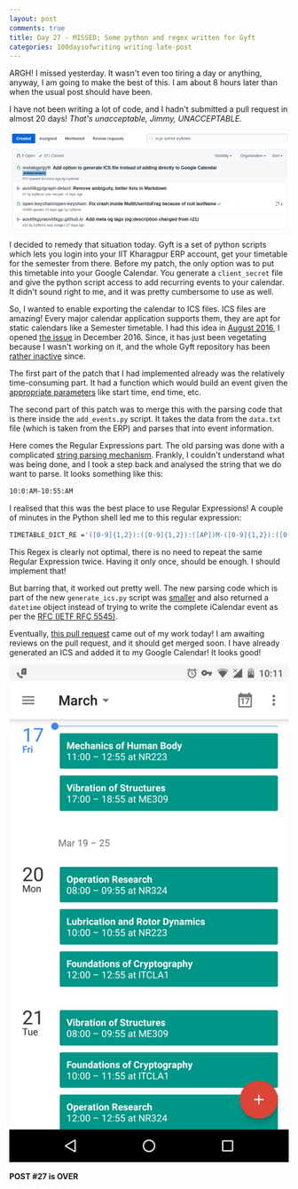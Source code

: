 ```yaml
---
layout: post
comments: true
title: Day 27 - MISSED; Some python and regex written for Gyft
categories: 100daysofwriting writing late-post 
---
```


ARGH! I missed yesterday. It wasn't even too tiring a day or anything, anyway, I
am going to make the best of this. I am about 8 hours later than when the usual
post should have been.

I have not been writing a lot of code, and I hadn't submitted a pull request in
almost 20 days! _That's unacceptable, Jimmy, UNACCEPTABLE._

![img](/public/img/day-27-1.png)

I decided to remedy that situation today. Gyft is a set of python scripts which
lets you login into your IIT Kharagpur ERP account, get your timetable for the
semester from there. Before my patch, the only option was to put this timetable
into your Google Calendar. You generate a `client_secret` file and give the
python script access to add recurring events to your calendar. It didn't sound
right to me, and it was pretty cumbersome to use as well.

So, I wanted to enable exporting the calendar to ICS files. ICS files are
amazing! Every major calendar application supports them, they are apt for static
calendars like a Semester timetable. I had this idea in [August
2016](https://github.com/icyflame/gyft/commit/4bf76fd2633870f274a1b952ea66abac63339fb9),
I opened [the issue](https://github.com/metakgp/gyft/issues/24) in December 2016. 
Since, it has just been vegetating because I wasn't working on it, and the
whole Gyft repository has been [rather
inactive](https://github.com/metakgp/gyft/graphs/commit-activity) since.

The first part of the patch that I had implemented already was the relatively
time-consuming part. It had a function which would build an event given the
[appropriate
parameters](https://github.com/icyflame/gyft/commit/4bf76fd2633870f274a1b952ea66abac63339fb9#diff-b284a28710cce90d9d9be3a7f4cabc8eR9)
like start time, end time, etc.

The second part of this patch was to merge this with the parsing code that is
there inside the `add_events.py` script. It takes the data from the `data.txt`
file (which is taken from the ERP) and parses that into event information.

Here comes the Regular Expressions part. The old parsing was done with
a complicated [string parsing mechanism](https://github.com/metakgp/gyft/blob/bf3c2614d8508706f30bedca9419b6bf3dac2e33/add_events.py#L88-L129).
Frankly, I couldn't understand what was being done, and I took a step back and
analysed the string that we do want to parse. It looks something like this:

```sh
10:0:AM-10:55:AM
```

I realised that this was the best place to use Regular Expressions! A couple of
minutes in the Python shell led me to this regular expression:

```sh
TIMETABLE_DICT_RE ='([0-9]{1,2}):([0-9]{1,2}):([AP])M-([0-9]{1,2}):([0-9]{1,2}):([AP])M'
```

This Regex is clearly not optimal, there is no need to repeat the same Regular
Expression twice. Having it only once, should be enough. I should implement
that!

But barring that, it worked out pretty well. The new parsing code which is part
of the new `generate_ics.py` script was
[smaller](https://github.com/icyflame/gyft/blob/3e761cd3e2017ee2d876819df401df9dc791b24d/generate_ics.py#L89-L95)
and also returned a `datetime` object instead of trying to write the complete
iCalendar event as per the [RFC (IETF RFC 5545)](https://tools.ietf.org/html/rfc5545).

Eventually, [this pull request](https://github.com/metakgp/gyft/pull/32)
came out of my work today! I am awaiting reviews
on the pull request, and it should get merged soon. I have already generated an
ICS and added it to my Google Calendar! It looks good!

![img](/public/img/day-27-2.png)

**POST #27 is OVER**
